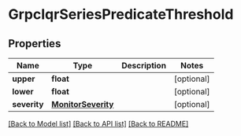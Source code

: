 # GrpcIqrSeriesPredicateThreshold

## Properties
Name | Type | Description | Notes
------------ | ------------- | ------------- | -------------
**upper** | **float** |  | [optional] 
**lower** | **float** |  | [optional] 
**severity** | [**MonitorSeverity**](MonitorSeverity.md) |  | [optional] 

[[Back to Model list]](../README.md#documentation-for-models) [[Back to API list]](../README.md#documentation-for-api-endpoints) [[Back to README]](../README.md)


